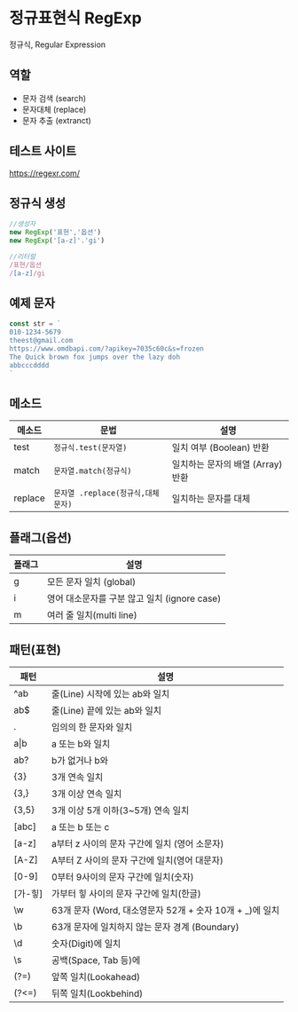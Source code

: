 # 정규표현식 RegExp

정규식, Regular Expression

## 역할 

- 문자 검색  (search)
- 문자대체 (replace)
- 문자 추출 (extranct)

## 테스트 사이트

https://regexr.com/

## 정규식 생성

```js
//생성자
new RegExp('표현','옵션')
new RegExp('[a-z]'.'gi')

//리터럴
/표현/옵션
/[a-z]/gi
```

## 예제 문자
```js
const str = `
010-1234-5679
theest@gmail.com
https://www.omdbapi.com/?apikey=7035c60c&s=frozen
The Quick brown fox jumps over the lazy doh
abbcccdddd
`
```

## 메소드

메소드 | 문법 | 설명
--|--|--
test | `정규식.test(문자열)` | 일치 여부 (Boolean) 반환
match | `문자열.match(정규식)`| 일치하는 문자의 배열 (Array) 반환
replace | `문자열 .replace(정규식,대체문자)` | 일치하는 문자를 대체

## 플래그(옵션)

플래그 | 설명
--|--
g| 모든 문자 일치 (global)
i| 영어 대소문자를 구분 않고 일치 (ignore case)
m | 여러 줄 일치(multi line)

## 패턴(표현)

패턴 | 설명
-- |--
^ab | 줄(Line) 시작에 있는 ab와 일치
ab$ | 줄(Line) 끝에 있는 ab와 일치
. | 임의의 한 문자와 일치
a&verbar;b | a 또는 b와 일치
ab? | b가 없거나 b와 
{3}| 3개 연속 일치
{3,}| 3개 이상 연속 일치
{3,5}| 3개 이상 5개 이하(3~5개) 연속 일치
[abc] | a 또는 b 또는 c
[a-z] | a부터 z 사이의 문자 구간에 일치 (영어 소문자)
[A-Z] | A부터 Z 사이의 문자 구간에 일치(영어 대문자)
[0-9] |0부터 9사이의 문자 구간에 일치(숫자)
[가-힣] | 가부터 힣 사이의 문자 구간에 일치(한글)
\w | 63개 문자 (Word, 대소영문자 52개 + 숫자 10개 + _)에 일치 
\b | 63개 문자에 일치하지 않는 문자 경계 (Boundary)
\d | 숫자(Digit)에 일치
\s | 공백(Space, Tab 등)에 
(?=)| 앞쪽 일치(Lookahead)
(?<=)| 뒤쪽 일치(Lookbehind)